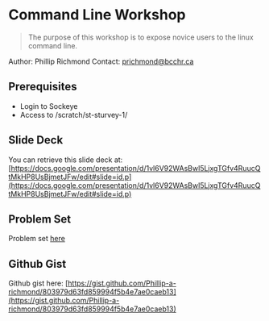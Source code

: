 # Command Line Workshop

> The purpose of this workshop is to expose novice users to the linux command line. 

Author: Phillip Richmond 
Contact: prichmond@bcchr.ca

## Prerequisites
- Login to Sockeye
- Access to /scratch/st-sturvey-1/

## Slide Deck

You can retrieve this slide deck at: 
[https://docs.google.com/presentation/d/1vl6V92WAsBwl5LjxgTGfv4RuucQtMkHP8UsBjmetJFw/edit#slide=id.p](https://docs.google.com/presentation/d/1vl6V92WAsBwl5LjxgTGfv4RuucQtMkHP8UsBjmetJFw/edit#slide=id.p) 

## Problem Set
Problem set [here](https://github.com/Phillip-a-richmond/PrecisionHealthVirtualEnvironment/blob/main/Workshops/Core_CommandLine/ProblemSet/LearningCommandLine_ProblemSet.txt)

## Github Gist
Github gist here: [https://gist.github.com/Phillip-a-richmond/803979d63fd859994f5b4e7ae0caeb13](https://gist.github.com/Phillip-a-richmond/803979d63fd859994f5b4e7ae0caeb13)

